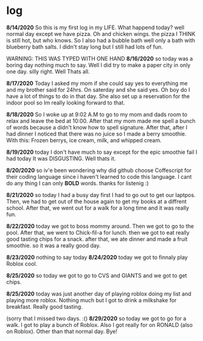 # log
**8/14/2020**
So this is my first log in my LIFE.
What happend today? 
well normal day except we have pizza. Oh and chicken wings.
the pizza I THINK is still hot, but who knows.
So I also had a bubble bath well only a bath with blueberry bath salts.
I didn't stay long but I still had lots of fun.

WARNING: THIS WAS TYPED WITH ONE HAND
**8/16/2020**
so today was a boring day nothing much to say.
Well I did try to make a paper city in only one day.
silly right. Well Thats all.

**8/17/2020**
Today I asked my mom if she could say yes to everything me and my brother said for 24hrs.
On saterday and she said yes. Oh boy do I have a lot of things to do in that day. She also set up 
a reservation for the indoor pool so Im really looking forward to that.

**8/18/2020**
So I woke up at 9:02 A.M to go to my mom and dads room to
relax and leave the bed at 10:00. After that my mom made me
spell a bunch of words because a didn't know how to spell signature.
After that, after I had dinner I noticed that there was no juice
so I made a berry smoothie. With this: Frozen berrys, ice cream, milk, and whipped cream.    

**8/19/2020**
today I don't have much to say except for the epic smoothie fail I had today It
was DISGUSTING. Well thats it.

**8/20/2020**
so iv'e been wondering why did github choose Coffescript for their coding language 
since i haven't learned to code this language. I cant do any thing I can only **BOLD** 
words. thanks for listenig :)

**8/21/2020**
so today I had a busy day first I had to go out to get our laptpos. 
Then, we had to get out of the house again
to get my books at a diffrent school. After that,
we went out for a walk for a long time and it was really fun.

**8/22/2020**
today we got to boss mommy around. Then we got to go to the pool.
After that, we went to Chick-fil-a for lunch. 
then we got to eat really good tasting chips for a snack. 
after that, we ate dinner and made a fruit smoothie.
so it was a really good day.

**8/23/2020**
nothing to say today
**8/24/2020**
today we got to finnaly play Roblox cool.


**8/25/2020**
so today we got to go to CVS and GIANTS 
and we got to get chips.

**8/25/2020**
today was just another day of playing roblox 
doing my list and playing more roblox.
Nothing much but I got to drink a milkshake for 
breakfast. Really good tasting.

(sorry that I missed two days. :()
**8/29/2020**
so today we got to go for a walk.
I got to play a bunch of Roblox.
Also I got really for on RONALD (also on Roblox).
Other than that normal day. Bye!
